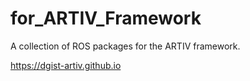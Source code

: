 # for_ARTIV_Framework
A collection of ROS packages for the ARTIV framework.

https://dgist-artiv.github.io
